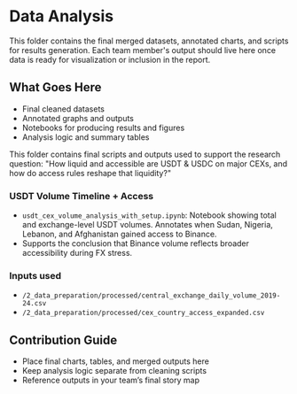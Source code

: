 # Data Analysis

This folder contains the final merged datasets, annotated charts, and scripts
for results generation. Each team member's output should live here once data
is ready for visualization or inclusion in the report.

## What Goes Here

- Final cleaned datasets
- Annotated graphs and outputs
- Notebooks for producing results and figures
- Analysis logic and summary tables

This folder contains final scripts and outputs used to support the research question:
"How liquid and accessible are USDT & USDC on major CEXs, and how do access
rules reshape that liquidity?"

### USDT Volume Timeline + Access

- `usdt_cex_volume_analysis_with_setup.ipynb`: Notebook showing total and
exchange-level USDT volumes. Annotates when Sudan, Nigeria, Lebanon, and
Afghanistan gained access to Binance.
- Supports the conclusion that Binance volume reflects broader accessibility
during FX stress.

### Inputs used

- `/2_data_preparation/processed/central_exchange_daily_volume_2019-24.csv`
- `/2_data_preparation/processed/cex_country_access_expanded.csv`

## Contribution Guide

- Place final charts, tables, and merged outputs here
- Keep analysis logic separate from cleaning scripts
- Reference outputs in your team’s final story map

